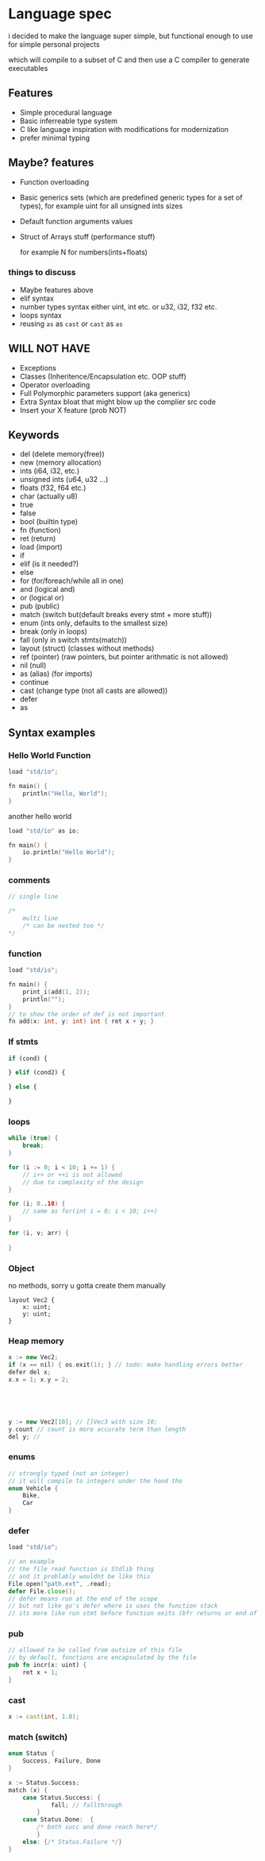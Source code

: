 # Language spec 
i decided to make the language super simple, but functional enough to use for simple personal projects

which will compile to a subset of C and then use a C compiler to generate executables


## Features
- Simple procedural language
- Basic inferreable type system
- C like language inspiration with modifications for modernization
- prefer minimal typing


## Maybe? features
- Function overloading
 
- Basic generics sets (which are predefined generic types for a set of types), for example uint for all unsigned ints sizes

- Default function arguments values
- Struct of Arrays stuff (performance stuff)

    
    for example
    N for numbers(ints+floats)

### things to discuss 
- Maybe features above
- elif syntax
- number types syntax 
 either uint, int etc. 
 or u32, i32, f32 etc. 
- loops syntax
- reusing `as` as `cast` or `cast` as `as`


## WILL NOT HAVE
- Exceptions
- Classes (Inheritence/Encapsulation etc. OOP stuff)
- Operator overloading 
- Full Polymorphic parameters support (aka generics) 
- Extra Syntax bloat that might blow up the complier src code
- Insert your X feature (prob NOT)



## Keywords
- del (delete memory(free))
- new (memory allocation)
- ints (i64, i32, etc.)
- unsigned ints (u64, u32 ...)
- floats (f32, f64 etc.)
- char (actually u8)
- true
- false
- bool (builtin type)
- fn (function)
- ret (return)
- load (import)
- if 
- elif (is it needed?)
- else 
- for (for/foreach/while all in one)
- and (logical and)
- or (logical or)
- pub (public)
- match (switch but(default breaks every stmt + more stuff))
- enum (ints only, defaults to the smallest size)
- break (only in loops)
- fall (only in switch stmts(match))
- layout (struct) (classes without methods)
- ref (pointer) (raw pointers, but pointer arithmatic is not allowed)
- nil (null)
- as (alias) (for imports)
- continue
- cast (change type (not all casts are allowed))
- defer
- as

## Syntax examples

### Hello World Function
```cpp
load "std/io"; 

fn main() {
    println("Hello, World");
}
```
another hello world
```cpp
load "std/io" as io;

fn main() {
    io.println("Hello World");
}
```

### comments 
```rs
// single line

/*
    multi line
    /* can be nested too */
*/
```


### function
```cpp
load "std/io"; 

fn main() {
    print_i(add(1, 2));
    println("");
}
// to show the order of def is not important
fn add(x: int, y: int) int { ret x + y; }
```

### If stmts

```py
if (cond) {

} elif (cond2) {

} else {

}
```



### loops 
```cpp
while (true) {
    break;
}

for (i := 0; i < 10; i += 1) {
    // i++ or ++i is not allowed 
    // due to complexity of the design
}

for (i; 0..10) {
    // same as for(int i = 0; i < 10; i++)
}

for (i, v; arr) {
    
}
```

### Object
no methods, sorry
u gotta create them manually
```
layout Vec2 {
    x: uint;
    y: uint;
}
```

### Heap memory 
```cpp
x := new Vec2;
if (x == nil) { os.exit(1); } // todo: make handling errors better
defer del x;
x.x = 1; x.y = 2;





y := new Vec2[10]; // []Vec3 with size 10;
y.count // count is more accurate term than length 
del y; // 
```


### enums 
```cpp
// strongly typed (not an integer)
// it will compile to integers under the hood tho
enum Vehicle {
    Bike, 
    Car
}  
```


### defer
```go
load "std/io";

// an example
// the file read function is Stdlib thing
// and it problably wouldnt be like this
File.open("path.ext", .read);
defer File.close();
// defer means run at the end of the scope
// but not like go's defer where is uses the function stack
// its more like run stmt before function exits (bfr returns or end of function)
```


### pub 

```rs
// allowed to be called from outsize of this file
// by default, functions are encapsulated by the file
pub fn incr(x: uint) {
    ret x + 1;
}

```


### cast 

```d
x := cast(int, 1.0);
```


### match (switch) 

```cpp
enum Status {
    Success, Failure, Done
}

x := Status.Success;
match (x) {
    case Status.Success: { 
            fall; // fallthrough 
        }
    case Status.Done:  {
        /* both succ and done reach here*/
        }
    else: {/* Status.Failure */}
}
```